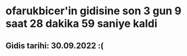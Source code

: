# ofarukbicer'in gidisine son 3 gun 9 saat 28 dakika 59 saniye kaldi

## Gidis tarihi: 30.09.2022 :(